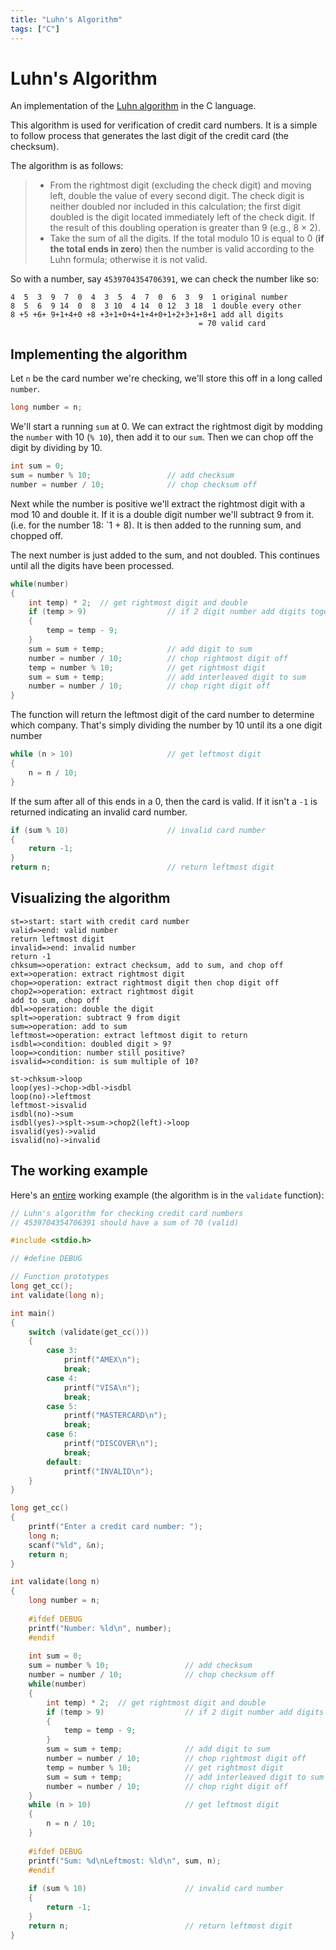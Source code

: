 ```yaml
---
title: "Luhn's Algorithm"
tags: ["C"]
---
```


# Luhn's Algorithm

An implementation of the [Luhn algorithm](https://en.wikipedia.org/wiki/Luhn_algorithm) in the C language.

This algorithm is used for verification of credit card numbers. It is a simple to follow process that generates the last digit of the credit card (the checksum).

<!--more-->

The algorithm is as follows:

> - From the rightmost digit (excluding the check digit) and moving left, double the value of every second digit. The check digit is neither doubled nor included in this calculation; the first digit doubled is the digit located immediately left of the check digit. If the result of this doubling operation is greater than 9 (e.g., 8 × 2).
> - Take the sum of all the digits.
If the total modulo 10 is equal to 0 (**if the total ends in zero**) then the number is valid according to the Luhn formula; otherwise it is not valid.

So with a number, say `4539704354706391`, we can check the number like so:

```
4  5  3  9  7  0  4  3  5  4  7  0  6  3  9  1 original number
8  5  6  9 14  0  8  3 10  4 14  0 12  3 18  1 double every other
8 +5 +6+ 9+1+4+0 +8 +3+1+0+4+1+4+0+1+2+3+1+8+1 add all digits
                                          = 70 valid card
```

## Implementing the algorithm

Let `n` be the card number we're checking, we'll store this off in a long called `number`.

```c
long number = n;
```

We'll start a running `sum` at 0. We can extract the rightmost digit by modding the `number` with 10 (`% 10`), then add it to our `sum`. Then we can chop off the digit by dividing by 10.

```c
int sum = 0;
sum = number % 10;                 // add checksum
number = number / 10;              // chop checksum off
```

Next while the number is positive we'll extract the rightmost digit with a mod 10 and double it. If it is a double digit number we'll subtract 9 from it. (i.e. for the number 18: `1 + 8). It is then added to the running sum, and chopped off.

The next number is just added to the sum, and not doubled. This continues until all the digits have been processed.

```c
while(number)
{
    int temp) * 2;  // get rightmost digit and double
    if (temp > 9)                  // if 2 digit number add digits together
    {
        temp = temp - 9;
    }
    sum = sum + temp;              // add digit to sum
    number = number / 10;          // chop rightmost digit off
    temp = number % 10;            // get rightmost digit
    sum = sum + temp;              // add interleaved digit to sum
    number = number / 10;          // chop right digit off
}
```

The function will return the leftmost digit of the card number to determine which company. That's simply dividing the number by 10 until its a one digit number

```c
while (n > 10)                     // get leftmost digit
{
    n = n / 10;
}
```

If the sum after all of this ends in a 0, then the card is valid. If it isn't a `-1` is returned indicating an invalid card number.

```c
if (sum % 10)                      // invalid card number
{
    return -1;
}
return n;                          // return leftmost digit
```

## Visualizing the algorithm

```flow
st=>start: start with credit card number
valid=>end: valid number
return leftmost digit
invalid=>end: invalid number
return -1
chksum=>operation: extract checksum, add to sum, and chop off
ext=>operation: extract rightmost digit
chop=>operation: extract rightmost digit then chop digit off
chop2=>operation: extract rightmost digit
add to sum, chop off
dbl=>operation: double the digit
splt=>operation: subtract 9 from digit
sum=>operation: add to sum
leftmost=>operation: extract leftmost digit to return
isdbl=>condition: doubled digit > 9?
loop=>condition: number still positive?
isvalid=>condition: is sum multiple of 10?

st->chksum->loop
loop(yes)->chop->dbl->isdbl
loop(no)->leftmost
leftmost->isvalid
isdbl(no)->sum
isdbl(yes)->splt->sum->chop2(left)->loop
isvalid(yes)->valid
isvalid(no)->invalid
```

## The working example

Here's an [entire](https://gist.github.com/zedchance/b6480f6ed49793440bccd34ad560b3fc) working example (the algorithm is in the `validate` function):

```c
// Luhn's algorithm for checking credit card numbers
// 4539704354706391 should have a sum of 70 (valid)

#include <stdio.h> 

// #define DEBUG

// Function prototypes
long get_cc();
int validate(long n);

int main()
{
    switch (validate(get_cc()))
    {
        case 3:
            printf("AMEX\n");
            break;
        case 4:
            printf("VISA\n");
            break;
        case 5:
            printf("MASTERCARD\n");
            break;
        case 6:
            printf("DISCOVER\n");
            break;
        default:
            printf("INVALID\n");
    }
}

long get_cc()
{
    printf("Enter a credit card number: ");
    long n;
    scanf("%ld", &n);
    return n;
}

int validate(long n)
{
    long number = n;
    
    #ifdef DEBUG
    printf("Number: %ld\n", number);
    #endif
    
    int sum = 0;
    sum = number % 10;                 // add checksum
    number = number / 10;              // chop checksum off
    while(number)
    {
        int temp) * 2;  // get rightmost digit and double
        if (temp > 9)                  // if 2 digit number add digits together
        {
            temp = temp - 9;
        }
        sum = sum + temp;              // add digit to sum
        number = number / 10;          // chop rightmost digit off
        temp = number % 10;            // get rightmost digit
        sum = sum + temp;              // add interleaved digit to sum
        number = number / 10;          // chop right digit off
    }
    while (n > 10)                     // get leftmost digit
    {
        n = n / 10;
    }
    
    #ifdef DEBUG
    printf("Sum: %d\nLeftmost: %ld\n", sum, n);
    #endif
    
    if (sum % 10)                      // invalid card number
    {
        return -1;
    }
    return n;                          // return leftmost digit
}
```

